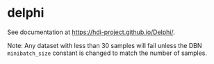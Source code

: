 delphi
====

See documentation at https://hdi-project.github.io/Delphi/.


Note: Any dataset with less than 30 samples will fail unless the DBN `minibatch_size` constant is changed to match the number of samples.
